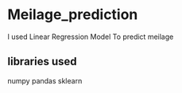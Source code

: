 # Meilage_prediction
I used Linear Regression Model To predict meilage
## libraries used 
numpy
pandas
sklearn

